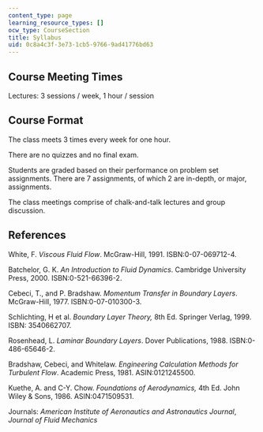 ```yaml
---
content_type: page
learning_resource_types: []
ocw_type: CourseSection
title: Syllabus
uid: 0c8a4c3f-3e73-1cb5-9766-9ad41776bd63
---
```


Course Meeting Times
--------------------

Lectures: 3 sessions / week, 1 hour / session

Course Format
-------------

The class meets 3 times every week for one hour.

There are no quizzes and no final exam.

Students are graded based on their performance on problem set assignments. There are 7 assignments, of which 2 are in-depth, or major, assignments.

The class meetings comprise of chalk-and-talk lectures and group discussion.

References
----------

White, F. _Viscous Fluid Flow_. McGraw-Hill, 1991. ISBN:0-07-069712-4.

Batchelor, G. K. _An Introduction to Fluid Dynamics_. Cambridge University Press, 2000. ISBN:0-521-66396-2.

Cebeci, T., and P. Bradshaw. _Momentum Transfer in Boundary Layers_. McGraw-Hill, 1977. ISBN:0-07-010300-3.

Schlichting, H et al. _Boundary Layer Theory,_ 8th Ed. Springer Verlag, 1999. ISBN: 3540662707.

Rosenhead, L. _Laminar Boundary Layers_. Dover Publications, 1988. ISBN:0-486-65646-2.

Bradshaw, Cebeci, and Whitelaw. _Engineering Calculation Methods for Turbulent Flow_. Academic Press, 1981. ASIN:0121245500.

Kuethe, A. and C-Y. Chow. _Foundations of Aerodynamics,_ 4th Ed. John Wiley & Sons, 1986. ASIN:0471509531.

Journals: _American Institute of Aeronautics and Astronautics Journal_, _Journal of Fluid Mechanics_